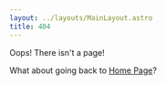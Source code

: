 ```yaml
---
layout: ../layouts/MainLayout.astro
title: 404
---
```


Oops! There isn't a page!

What about going back to [Home Page](/)?
